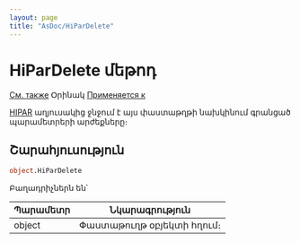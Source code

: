 ```yaml
---
layout: page
title: "AsDoc/HiParDelete"
---
```


# HiParDelete մեթոդ

[См. также](../Functions/ParameterManagment/DelHiPar.html) Օրինակ [Применяется к](../Asdoc.md)

[HIPAR](../Database/HiPar.html) աղյուսակից ջնջում է այս փաստաթղթի նախկինում գրանցած պարամետրերի արժեքները։

## Շարահյուսություն

``` vb
object.HiParDelete
```

Բաղադրիչներն են՝


| Պարամետր | Նկարագրություն |
|--|--|
| object | Փաստաթուղթ օբյեկտի հղում։|


